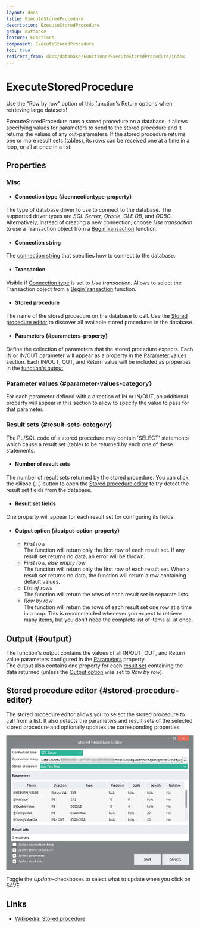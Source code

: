 ```yaml
---
layout: docs
title: ExecuteStoredProcedure
description: ExecuteStoredProcedure
group: database
feature: Functions
component: ExecuteStoredProcedure
toc: true
redirect_from: docs/database/Functions/ExecuteStoredProcedure/index
---
```

ExecuteStoredProcedure
==========

<span class="recommendation">Use the "Row by row" option of this
function's Return options when retrieving large datasets!</span>

ExecuteStoredProcedure runs a stored procedure on a database. It allows specifying values for parameters to send 
to the stored procedure and it returns the values of any out-parameters. If the stored procedure returns one or 
more result sets (tables), its rows can be received one at a time in a loop, or all at once in a list.

Properties
----------

### Misc

- #### Connection type {#connectiontype-property}
The type of database driver to use to connect to the database. The supported driver types are *SQL Server*, 
*Oracle*, *OLE DB*, and *ODBC*. Alternatively, instead of creating a new connection, choose *Use transaction* 
to use a Transaction object from a [BeginTransaction](../BeginTransaction/) function.

- #### Connection string
The [connection string](../../Tools/ConnectionEditor/) that specifies how to connect to the database.

- #### Transaction
Visible if [Connection type](#connectiontype-property) is set to *Use transaction*. Allows to select the 
Transaction object from a [BeginTransaction](../BeginTransaction/) function.

- #### Stored procedure
The name of the stored procedure on the database to call. Use the 
[Stored procedure editor](#stored-procedure-editor) to discover all available stored procedures in the database.

- #### Parameters {#parameters-property}
Define the collection of parameters that the stored procedure expects. Each IN or IN/OUT parameter will appear 
as a property in the [Parameter values](#parameter-values-category) section. Each IN/OUT, OUT, and Return value 
will be included as properties in the [function's output](#output).

### Parameter values {#parameter-values-category}

For each parameter defined with a direction of IN or IN/OUT, an additional property will appear in this section 
to allow to specify the value to pass for that parameter.

### Result sets {#result-sets-category}

The PL/SQL code of a stored procedure may contain 'SELECT' statements which cause a result set (table) to be returned by each one of these statements. 

- #### Number of result sets
The number of result sets returned by the stored procedure. You can click the ellipse (...) button to open the [Stored procedure editor](#stored-procedure-editor) to try detect the result set fields from the database.

- #### Result set fields
One property will appear for each result set for configuring its fields.

- #### Output option {#output-option-property}
	- *First row*  
	The function will return only the first row of each result set. If any result set returns no data, an error 
    will be thrown.
	- *First row, else empty row*  
	The function will return only the first row of each result set. When a result set returns no data, the 
    function will return a row containing default values.
	- *List of rows*  
	The function will return the rows of each result set in separate lists.
	- *Row by row*  
	The function will return the rows of each result set one row at a time in a loop. This is recommended 
    whenever you expect to retrieve many items, but you don't need the complete list of items all at once.

Output {#output}
----------

The function's output contains the values of all IN/OUT, OUT, and Return value parameters configured in the 
[Parameters](#parameters-property) property.  
The output also contains one property for each [result set](#result-sets-category) containing the data returned
(unless the [Output option](#output-option-property) was set to *Row by row*).

Stored procedure editor {#stored-procedure-editor}
----------

The stored procedure editor allows you to select the stored procedure to call from a list. It also detects the 
parameters and result sets of the selected stored procedure and optionally updates the corresponding properties.

![](ExecuteStoredProcedureStoredProcedureEditor.png)

Toggle the *Update*-checkboxes to select what to update when you click on SAVE.

Links
----------

- [Wikipedia: Stored procedure](http://en.wikipedia.org/wiki/Stored_procedure)
